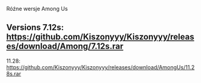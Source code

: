 Róźne wersje Among Us

Versions
7.12s: https://github.com/Kiszonyyy/Kiszonyyy/releases/download/Among/7.12s.rar
----------------------------------------------------------------------------------
11.28: https://github.com/Kiszonyyy/Kiszonyyy/releases/download/AmongUs/11.28s.rar
